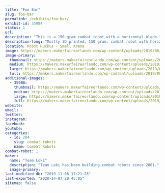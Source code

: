 ```yaml
---
title: "Foo Bar"
slug: foo-bar
permalink: /exhibits/foo-bar/
exhibit-id: 35984
status: 1
url: 
description: "This is a 150 gram combat robot with a horizontal blade."
description-long: "Mostly 3D printed, 150 gram, combat robot with horizontal blade. Controlled by a custom built DSM2 transmitter stuffed into a Futaba Magnum Sport pistol grip radio which has been gutted except for it's potentiometers and replaced by a teensy LC reading the A/D, processing mixing and other special features, and sending the data to a Spektrum LP5DSM transmitter module."
location: Robot Ruckus - Small Arena
image: https://makers.makerfaireorlando.com/wp-content/uploads/2019/08/IMG_5828-1024x768.jpg
image-primary:
  thumbnail: https://makers.makerfaireorlando.com/wp-content/uploads/2019/08/IMG_5828-150x150.jpg
  medium: https://makers.makerfaireorlando.com/wp-content/uploads/2019/08/IMG_5828-300x225.jpg
  large: https://makers.makerfaireorlando.com/wp-content/uploads/2019/08/IMG_5828-1024x768.jpg
  full: https://makers.makerfaireorlando.com/wp-content/uploads/2019/08/IMG_5828.jpg
additional-images:
  - 35988:
    thumbnail: https://makers.makerfaireorlando.com/wp-content/uploads/2019/08/IMG_5820-150x150.jpg
    medium: https://makers.makerfaireorlando.com/wp-content/uploads/2019/08/IMG_5820-300x225.jpg
    large: https://makers.makerfaireorlando.com/wp-content/uploads/2019/08/IMG_5820-1024x768.jpg
    full: https://makers.makerfaireorlando.com/wp-content/uploads/2019/08/IMG_5820.jpg
website: 
email: 
twitter: 
instagram: 
facebook: 
youtube: 
categories:
  - id: 284
    slug: combat-robots
    name: Combat Robots
combat-robot: 1
maker:
  name: "Team Loki"
  description: "Team Loki has been building combat robots since 2001."
  image-primary: 
last-modified-db: "2019-11-06 17:21:28"
last-exported: "2020-14-07 20:45:05"
sitemap: false
---
```

